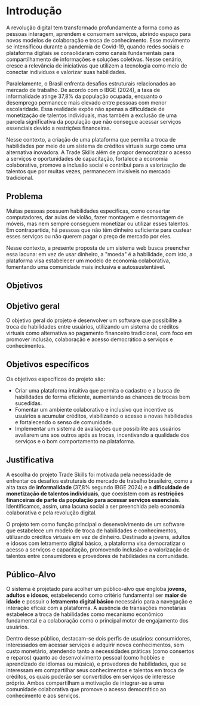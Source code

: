 # Introdução

A revolução digital tem transformado profundamente a forma como as pessoas interagem, aprendem e consomem serviços, abrindo espaço para novos modelos de colaboração e troca de conhecimento. Esse movimento se intensificou durante a pandemia de Covid-19, quando redes sociais e plataforma digitais se consolidaram como canais fundamentais para compartilhamento de informações e soluções coletivas. Nesse cenário, cresce a relevância de iniciativas que utilizem a tecnologia como meio de conectar indivíduos e valorizar suas habilidades.

Paralelamente, o Brasil enfrenta desafios estruturais relacionados ao mercado de trabalho. De acordo com o IBGE (2024), a taxa de informalidade atinge 37,8% da população ocupada, enquanto o desemprego permanece mais elevado entre pessoas com menor escolaridade. Essa realidade expõe não apenas a dificuldade de monetização de talentos individuais, mas também a exclusão de uma parcela significativa da população que não consegue acessar serviços essenciais devido a restrições financeiras.

Nesse contexto, a criação de uma plataforma que permita a troca de habilidades por meio de um sistema de créditos virtuais surge como uma alternativa inovadora. A Trade Skills além de  propor democratizar o acesso a serviços e oportunidades de capacitação, fortalece a economia colaborativa, promove a inclusão social e contribui para a valorização de talentos que por muitas vezes, permanecem invisíveis no mercado tradicional.

## Problema

Muitas pessoas possuem habilidades específicas, como consertar computadores, dar aulas de violão, fazer montagem e desmontagem de móveis, mas nem sempre conseguem monetizar ou utilizar esses talentos. Em contrapartida, há pessoas que não têm dinheiro suficiente para custear esses serviços ou não querem pagar o preço de mercado por eles.  

Nesse contexto, a presente proposta de um sistema web busca preencher essa lacuna: em vez de usar dinheiro, a "moeda" é a habilidade, com isto, a plataforma visa estabelecer um modelo de economia colaborativa, fomentando uma comunidade mais inclusiva e autossustentável. 

## Objetivos

## Objetivo geral

O objetivo geral do projeto é desenvolver um software que possibilite a troca de habilidades entre usuários, utilizando um sistema de créditos virtuais como alternativa ao pagamento financeiro tradicional, com foco em promover inclusão, colaboração e acesso democrático a serviços e conhecimentos.

## Objetivos específicos
Os objetivos específicos do projeto são:

* Criar uma plataforma intuítiva que permita o cadastro e a busca de habilidades de forma eficiente, aumentando as chances de trocas bem sucedidas.
* Fomentar um ambiente colaborativo e inclusivo que incentive os usuários a acumular créditos, viabilizando o acesso a novas habilidades e fortalecendo o senso de comunidade. 
* Implementar um sistema de avaliações que possibilite aos usuários avaliarem uns aos outros após as trocas, incentivando a qualidade dos serviços e o bom comportamento na plataforma. 

## Justificativa

A escolha do projeto Trade Skills foi motivada pela necessidade de enfrentar os desafios estruturais do mercado de trabalho brasileiro, como a alta taxa de <strong> informalidade </strong> (37,8% segundo IBGE 2024) e a <strong>dificuldade de monetização de talentos individuais</strong>, que coexistem com as <strong> restrições financeiras de parte da população para acessar serviços essenciais</strong>. Identificamos, assim, uma lacuna social a ser preenchida pela economia colaborativa e pela revolução digital.

O projeto tem como função principal o desenvolvimento de um software que estabelece um modelo de troca de habilidades e conhecimentos, utilizando créditos virtuais em vez de dinheiro. Destinado a jovens, adultos e idosos com letramento digital básico, a plataforma visa democratizar o acesso a serviços e capacitação, promovendo inclusão e a valorização de talentos entre consumidores e provedores de habilidades na comunidade.

## Público-Alvo

O sistema é projetado para acolher um público-alvo que engloba <strong>jovens, adultos e idosos</strong>, estabelecendo como critério fundamental ser <strong>maior de idade</strong> e possuir o <strong>letramento digital básico</strong> necessário para a navegação e interação eficaz com a plataforma. A ausência de transações monetárias estabelece a troca de habilidades como mecanismo econômico fundamental e a colaboração como o principal motor de engajamento dos usuários.

Dentro desse público, destacam-se dois perfis de usuários: consumidores, interessados em acessar serviços e adquirir novos conhecimentos, sem custo monetário, atendendo tanto a necessidades práticas (como consertos e reparos) quanto ao desenvolvimento pessoal (como hobbies e aprendizado de idiomas ou música), e provedores de habilidades, que se interessam em compartilhar seus conhecimentos e talentos em troca de créditos, os quais poderão ser convertidos em serviços de interesse próprio. Ambos compartilham a motivação de integrar-se a uma comunidade colaborativa que promove o acesso democrático ao conhecimento e aos serviços. 
